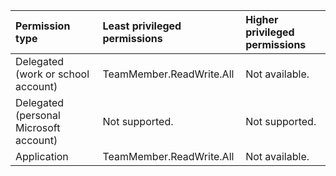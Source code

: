 |Permission type|Least privileged permissions|Higher privileged permissions|
|:---|:---|:---|
|Delegated (work or school account)|TeamMember.ReadWrite.All|Not available.|
|Delegated (personal Microsoft account)|Not supported.|Not supported.|
|Application|TeamMember.ReadWrite.All|Not available.|